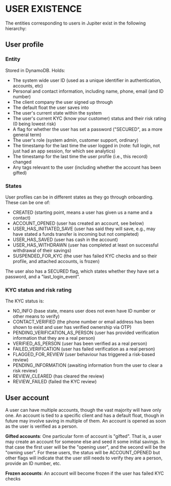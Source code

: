# USER EXISTENCE

The entities corresponding to users in Jupiter exist in the following hierarchy:

##  User profile

### Entity

Stored in DynamoDB. Holds:

* The system wide user ID (used as a unique identifier in authentication, accounts, etc)
* Personal and contact information, including name, phone, email (and ID number)
* The client company the user signed up through 
* The default float the user saves into 
* The user's current state within the system
* The user's current KYC (know your customer) status and their
risk rating (0 being lowest risk) 
* A flag for whether the user has set a password ("SECURED", as a more general term)
* The user's role (system admin, customer support, ordinary)
* The timestamp for the last time the user logged in (note: full login, not just had an app session, for which see analytics)
* The timestamp for the last time the user profile (i.e., this record) changed
* Any tags relevant to the user (including whether the account has been gifted)

### States

User profiles can be in different states as they go through onboarding. These can be one of:

* CREATED (starting point, means a user has given us a name and a contact)
* ACCOUNT_OPENED (user has created an account, see below)
* USER_HAS_INITIATED_SAVE (user has said they will save, e.g., may have stated a funds transfer is incoming but not completed)
* USER_HAS_SAVED (user has cash in the account)
* USER_HAS_WITHDRAWN (user has completed at least on successful withdrawal of their savings)
* SUSPENDED_FOR_KYC (the user has failed KYC checks and so their profile, and attached accounts, is frozen)

The user also has a SECURED flag, which states whether they have set a password, and a "last_login_event".

### KYC status and risk rating

The KYC status is:

* NO_INFO (base state, means user does not even have ID number or other means to verify)
* CONTACT_VERIFIED (the phone number or email address has been shown to exist and user has verified ownership via OTP)
* PENDING_VERIFICATION_AS_PERSON (user has provided verification information that they are a real person)
* VERIFIED_AS_PERSON (user has been verified as a real person)
* FAILED_VERIFICATION (user has failed verification as a real person)
* FLAGGED_FOR_REVIEW (user behaviour has triggered a risk-based review)
* PENDING_INFORMATION (awaiting information from the user to clear a risk review)
* REVIEW_CLEARED (has cleared the review)
* REVIEW_FAILED (failed the KYC review)

## User account

A user can have multiple accounts, though the vast majority will have only one. An account is tied to a specific client and has a default float, though in future may involve saving in multiple of them. An account is opened as soon as the user is verified as a person.

**Gifted accounts**: One particular form of account is "gifted". That is, a user may create an account for someone else and seed it some initial savings. In that case the first user will be the "opening user", and the second will be the "owning user". For these users, the status will be ACCOUNT_OPENED but other flags will indicate that the user still needs to verify they are a person, provide an ID number, etc.

**Frozen accounts**: An account will become frozen if the user has failed KYC checks